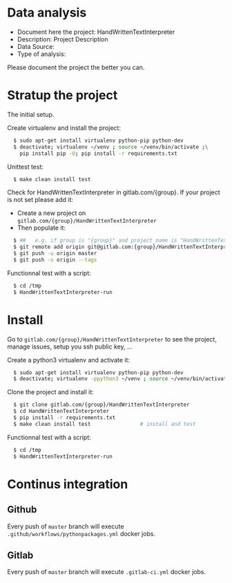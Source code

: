 # Data analysis
- Document here the project: HandWrittenTextInterpreter
- Description: Project Description
- Data Source:
- Type of analysis:

Please document the project the better you can.

# Stratup the project

The initial setup.

Create virtualenv and install the project:
```bash
  $ sudo apt-get install virtualenv python-pip python-dev
  $ deactivate; virtualenv ~/venv ; source ~/venv/bin/activate ;\
    pip install pip -U; pip install -r requirements.txt
```

Unittest test:
```bash
  $ make clean install test
```

Check for HandWrittenTextInterpreter in gitlab.com/{group}.
If your project is not set please add it:

- Create a new project on `gitlab.com/{group}/HandWrittenTextInterpreter`
- Then populate it:

```bash
  $ ##   e.g. if group is "{group}" and project_name is "HandWrittenTextInterpreter"
  $ git remote add origin git@gitlab.com:{group}/HandWrittenTextInterpreter.git
  $ git push -u origin master
  $ git push -u origin --tags
```

Functionnal test with a script:
```bash
  $ cd /tmp
  $ HandWrittenTextInterpreter-run
```
# Install
Go to `gitlab.com/{group}/HandWrittenTextInterpreter` to see the project, manage issues,
setup you ssh public key, ...

Create a python3 virtualenv and activate it:
```bash
  $ sudo apt-get install virtualenv python-pip python-dev
  $ deactivate; virtualenv -ppython3 ~/venv ; source ~/venv/bin/activate
```

Clone the project and install it:
```bash
  $ git clone gitlab.com/{group}/HandWrittenTextInterpreter
  $ cd HandWrittenTextInterpreter
  $ pip install -r requirements.txt
  $ make clean install test                # install and test
```
Functionnal test with a script:
```bash
  $ cd /tmp
  $ HandWrittenTextInterpreter-run
``` 

# Continus integration
## Github 
Every push of `master` branch will execute `.github/workflows/pythonpackages.yml` docker jobs.
## Gitlab
Every push of `master` branch will execute `.gitlab-ci.yml` docker jobs.
